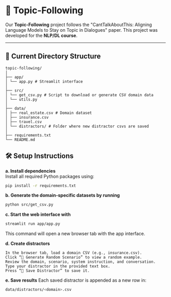 # 🧠 Topic-Following

Our **Topic-Following** project follows the "CantTalkAboutThis: Aligning Language Models to Stay on Topic in Dialogues" paper.
This project was developed for the **NLP/DL course**.

---

## 🧩 Current Directory Structure

```
topic-following/
│
├── app/
│ └── app.py # Streamlit interface
│
├── src/
│ └── get_csv.py # Script to download or generate CSV domain data
│ └── utils.py
│
├── data/
│ ├── real_estate.csv # Domain dataset
│ ├── insurance.csv
│ ├── travel.csv
│ └── distractors/ # Folder where new distractor csvs are saved
│
├── requirements.txt
└── README.md
```

## 🛠️ Setup Instructions

**a. Install dependencies**  
Install all required Python packages using:
```bash
pip install -r requirements.txt
```

**b. Generate the domain-specific datasets by running**
```bash
python src/get_csv.py
```

**c. Start the web interface with**
```bash
streamlit run app/app.py
```
This command will open a new browser tab with the app interface.


**d. Create distractors**
```
In the browser tab, load a domain CSV (e.g., insurance.csv).
Click “🎲 Generate Random Scenario” to view a random example.
Review the domain, scenario, system instruction, and conversation.
Type your distractor in the provided text box.
Press “💾 Save Distractor” to save it.
```

**e. Save results**
Each saved distractor is appended as a new row in:
```bash
data/distractors/<domain>.csv
```